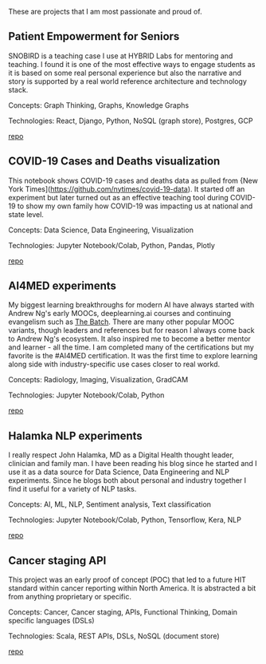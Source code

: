 These are projects that I am most passionate and proud of.

## Patient Empowerment for Seniors
SNOBIRD is a teaching case I use at HYBRID Labs for mentoring and teaching.  I found it is one of the most effective ways to engage students as it is based on some real personal experience but also the narrative and story is supported by a real world reference architecture and technology stack.

Concepts:  Graph Thinking, Graphs, Knowledge Graphs

Technologies:  React, Django, Python, NoSQL (graph store), Postgres, GCP

[repo]()

## COVID-19 Cases and Deaths visualization
This notebook shows COVID-19 cases and deaths data as pulled from {New York Times](https://github.com/nytimes/covid-19-data).  It started off an experiment but later turned out as an effective teaching tool during COVID-19 to show my own family how COVID-19 was impacting us at national and state level.

Concepts: Data Science, Data Engineering, Visualization

Technologies:  Jupyter Notebook/Colab, Python, Pandas, Plotly

[repo](https://github.com/nalbarr/covid19-cases-deaths)

## AI4MED experiments
My biggest learning breakthroughs for modern AI have always started with Andrew Ng's early MOOCs, deeplearning.ai courses and continuing evangelism such as [The Batch](https://read.deeplearning.ai/the-batch/).  There are many other popular MOOC variants, though leaders and references but for reason I always come back to Andrew Ng's ecosystem.  It also inspired me to become a better mentor and learner - all the time.  I am completed many of the certifications but my favorite is the #AI4MED certification.  It was the first time to explore learning along side with industry-specific use cases closer to real workd.

Concepts:  Radiology, Imaging, Visualization, GradCAM

Technologies:  Jupyter Notebook/Colab, Python

[repo](https://github.com/nalbarr/coursera-ai4med-course3/tree/master/week3)

## Halamka NLP experiments
I really respect John Halamka, MD as a Digital Health thought leader, clinician and family man.  I have been reading his blog since he started and I use it as a data source for Data Science, Data Engineering and NLP experiments.  Since he blogs both about personal and industry together I find it useful for a variety of NLP tasks.

Concepts:  AI, ML, NLP, Sentiment analysis, Text classification

Technologies:  Jupyter Notebook/Colab, Python, Tensorflow, Kera, NLP

[repo]()

## Cancer staging API
This project was an early proof of concept (POC) that led to a future HIT standard within cancer reporting within North America.  It is abstracted a bit from anything proprietary or specific. 

Concepts:  Cancer, Cancer staging, APIs, Functional Thinking, Domain specific languages (DSLs)

Technologies:  Scala, REST APIs, DSLs, NoSQL (document store) 

[repo]()
